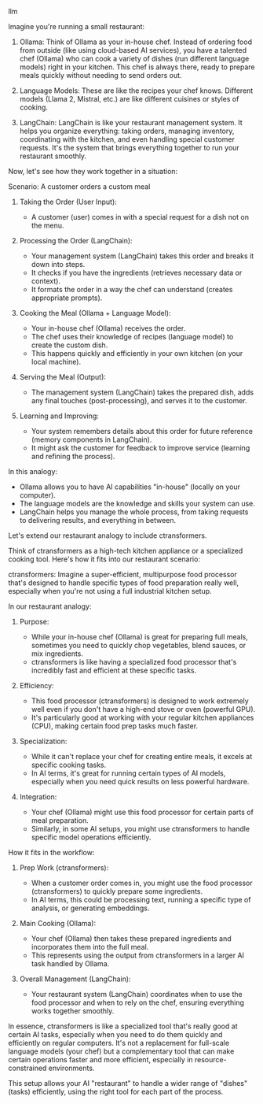 llm

Imagine you're running a small restaurant:

1. Ollama: 
Think of Ollama as your in-house chef. Instead of ordering food from outside (like using cloud-based AI services), you have a talented chef (Ollama) who can cook a variety of dishes (run different language models) right in your kitchen. This chef is always there, ready to prepare meals quickly without needing to send orders out.

2. Language Models:
These are like the recipes your chef knows. Different models (Llama 2, Mistral, etc.) are like different cuisines or styles of cooking.

3. LangChain:
LangChain is like your restaurant management system. It helps you organize everything: taking orders, managing inventory, coordinating with the kitchen, and even handling special customer requests. It's the system that brings everything together to run your restaurant smoothly.

Now, let's see how they work together in a situation:

Scenario: A customer orders a custom meal

1. Taking the Order (User Input):
   - A customer (user) comes in with a special request for a dish not on the menu.

2. Processing the Order (LangChain):
   - Your management system (LangChain) takes this order and breaks it down into steps.
   - It checks if you have the ingredients (retrieves necessary data or context).
   - It formats the order in a way the chef can understand (creates appropriate prompts).

3. Cooking the Meal (Ollama + Language Model):
   - Your in-house chef (Ollama) receives the order.
   - The chef uses their knowledge of recipes (language model) to create the custom dish.
   - This happens quickly and efficiently in your own kitchen (on your local machine).

4. Serving the Meal (Output):
   - The management system (LangChain) takes the prepared dish, adds any final touches (post-processing), and serves it to the customer.

5. Learning and Improving:
   - Your system remembers details about this order for future reference (memory components in LangChain).
   - It might ask the customer for feedback to improve service (learning and refining the process).

In this analogy:
- Ollama allows you to have AI capabilities "in-house" (locally on your computer).
- The language models are the knowledge and skills your system can use.
- LangChain helps you manage the whole process, from taking requests to delivering results, and everything in between.

Let's extend our restaurant analogy to include ctransformers.

Think of ctransformers as a high-tech kitchen appliance or a specialized cooking tool. Here's how it fits into our restaurant scenario:

ctransformers:
Imagine a super-efficient, multipurpose food processor that's designed to handle specific types of food preparation really well, especially when you're not using a full industrial kitchen setup.

In our restaurant analogy:

1. Purpose:
   - While your in-house chef (Ollama) is great for preparing full meals, sometimes you need to quickly chop vegetables, blend sauces, or mix ingredients.
   - ctransformers is like having a specialized food processor that's incredibly fast and efficient at these specific tasks.

2. Efficiency:
   - This food processor (ctransformers) is designed to work extremely well even if you don't have a high-end stove or oven (powerful GPU).
   - It's particularly good at working with your regular kitchen appliances (CPU), making certain food prep tasks much faster.

3. Specialization:
   - While it can't replace your chef for creating entire meals, it excels at specific cooking tasks.
   - In AI terms, it's great for running certain types of AI models, especially when you need quick results on less powerful hardware.

4. Integration:
   - Your chef (Ollama) might use this food processor for certain parts of meal preparation.
   - Similarly, in some AI setups, you might use ctransformers to handle specific model operations efficiently.

How it fits in the workflow:

1. Prep Work (ctransformers):
   - When a customer order comes in, you might use the food processor (ctransformers) to quickly prepare some ingredients.
   - In AI terms, this could be processing text, running a specific type of analysis, or generating embeddings.

2. Main Cooking (Ollama):
   - Your chef (Ollama) then takes these prepared ingredients and incorporates them into the full meal.
   - This represents using the output from ctransformers in a larger AI task handled by Ollama.

3. Overall Management (LangChain):
   - Your restaurant system (LangChain) coordinates when to use the food processor and when to rely on the chef, ensuring everything works together smoothly.

In essence, ctransformers is like a specialized tool that's really good at certain AI tasks, especially when you need to do them quickly and efficiently on regular computers. It's not a replacement for full-scale language models (your chef) but a complementary tool that can make certain operations faster and more efficient, especially in resource-constrained environments.

This setup allows your AI "restaurant" to handle a wider range of "dishes" (tasks) efficiently, using the right tool for each part of the process.
